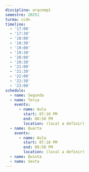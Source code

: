 ```yaml
---
disciplina: arqcomp1
semestre: 20251
turma: cc4n
timeline:
  - '17:00'
  - '17:30'
  - '18:00'
  - '18:30'
  - '19:00'
  - '19:30'
  - '20:00'
  - '20:30'
  - '21:00'
  - '21:30'
  - '22:00'
  - '22:30'
  - '23:00'
schedule:
  - name: Segunda
  - name: Terça
    events:
      - name: Aula
        start: 07:10 PM
        end: 08:50 PM
        location: (local a definir)
  - name: Quarta
    events:
      - name: Aula
        start: 07:10 PM
        end: 08:50 PM
        location: (local a definir)
  - name: Quinta
  - name: Sexta
---
```

